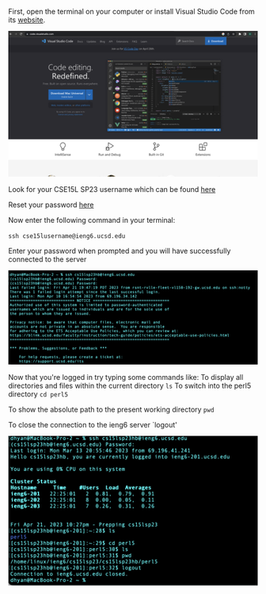 First, open the terminal on your computer or install Visual Studio Code from its [website](https://code.visualstudio.com/).

![VS Code Website](vs.png)



Look for your CSE15L SP23 username which can be found [here](https://sdacs.ucsd.edu/~icc/index.php)

Reset your password [here](https://password.ucsd.edu/)

Now enter the following command in your terminal:

`ssh cse15lusername@ieng6.ucsd.edu`

Enter your password when prompted and you will have successfully connected to the server

![Login Screen](connect.png)

Now that you're logged in try typing some commands like:
To display all directories and files within the current directory
`ls`
To switch into the perl5 directory
`cd perl5`


To show the absolute path to the present working directory
`pwd`

To close the connection to the ieng6 server
`logout'


![Commands Screen](commandsamples.png)

